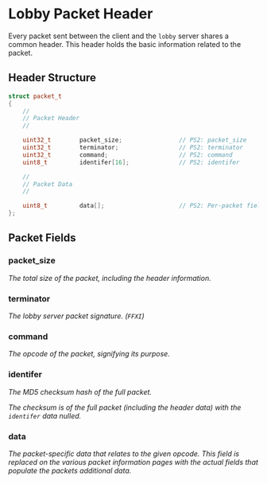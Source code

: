 # Lobby Packet Header

Every packet sent between the client and the `lobby` server shares a common header. This header holds the basic information related to the packet.

## Header Structure

```cpp
struct packet_t
{
    //
    // Packet Header
    //

    uint32_t        packet_size;                // PS2: packet_size
    uint32_t        terminator;                 // PS2: terminator
    uint32_t        command;                    // PS2: command
    uint8_t         identifer[16];              // PS2: identifer

    //
    // Packet Data
    //

    uint8_t         data[];                     // PS2: Per-packet fields replace this.
};
```

## Packet Fields

### packet_size

_The total size of the packet, including the header information._

### terminator

_The lobby server packet signature._ _(`FFXI`)_

### command

_The opcode of the packet, signifying its purpose._

### identifer

_The MD5 checksum hash of the full packet._

_The checksum is of the full packet (including the header data) with the `identifer` data nulled._

### data

_The packet-specific data that relates to the given opcode. This field is replaced on the various packet information pages with the actual fields that populate the packets additional data._
